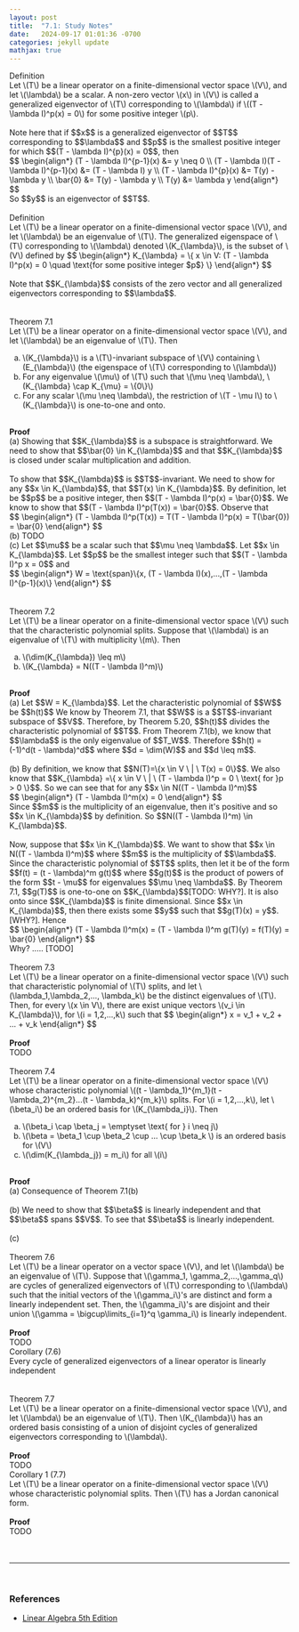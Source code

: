 ```yaml
---
layout: post
title:  "7.1: Study Notes"
date:   2024-09-17 01:01:36 -0700
categories: jekyll update
mathjax: true
---
```

<div class="bdiv">
Definition
</div>
<div class="bbdiv">
Let \(T\) be a linear operator on a finite-dimensional vector space \(V\), and let \(\lambda\) be a scalar. A non-zero vector \(x\) in \(V\) is called a generalized eigenvector of \(T\) corresponding to \(\lambda\) if \((T - \lambda I)^p(x) = 0\) for some positive integer \(p\).
</div>
<br>
Note here that if $$x$$ is a generalized eigenvector of $$T$$ corresponding to $$\lambda$$ and $$p$$ is the smallest positive integer for which $$(T - \lambda I)^{p}(x) = 0$$, then
<div>
$$
\begin{align*}
(T - \lambda I)^{p-1}(x) &= y \neq 0 \\
(T - \lambda I)(T - \lambda I)^{p-1}(x) &= (T - \lambda I) y \\
(T - \lambda I)^{p}(x) &= T(y) - \lambda y \\
\bar{0} &= T(y) - \lambda y \\
T(y) &= \lambda y
\end{align*}
$$
</div>
So $$y$$ is an eigenvector of $$T$$.
<br>
<br>
<!------------------------------------------------------------------------------------>
<div class="bdiv">
Definition
</div>
<div class="bbdiv">
Let \(T\) be a linear operator on a finite-dimensional vector space \(V\), and let \(\lambda\) be an eigenvalue of \(T\). The generalized eigenspace of \(T\) corresponding to \(\lambda\) denoted \(K_{\lambda}\), is the subset of \(V\) defined by
$$
\begin{align*}
K_{\lambda} = \{ x \in V: (T - \lambda I)^p(x) = 0 \quad \text{for some positive integer $p$} \}
\end{align*}
$$
</div>
<br>
Note that $$K_{\lambda}$$ consists of the zero vector and all generalized eigenvectors corresponding to $$\lambda$$.
<br>
<br>
<!------------------------------------------------------------------------------------>
<br>
<div class="purdiv">
Theorem 7.1
</div>
<div class="purbdiv">
Let \(T\) be a linear operator on a finite-dimensional vector space \(V\), and let \(\lambda\) be an eigenvalue of \(T\). Then
<ol type="a">
	<li>\(K_{\lambda}\) is a \(T\)-invariant subspace of \(V\) containing \(E_{\lambda}\) (the eigenspace of \(T\) corresponding to \(\lambda\))</li>
	<li>For any eigenvalue \(\mu\) of \(T\) such that \(\mu \neq \lambda\), \(K_{\lambda} \cap K_{\mu} = \{0\}\)</li>
	<li>For any scalar \(\mu \neq \lambda\), the restriction of \(T - \mu I\) to \(K_{\lambda}\) is one-to-one and onto.</li>
</ol>
</div>
<br>
<b>Proof</b>
<br>
(a) Showing that $$K_{\lambda}$$ is a subspace is straightforward. We need to show that $$\bar{0} \in K_{\lambda}$$ and that $$K_{\lambda}$$ is closed under scalar multiplication and addition.
<br>
<br>
To show that $$K_{\lambda}$$ is $$T$$-invariant. We need to show for any $$x \in K_{\lambda}$$, that $$T(x) \in K_{\lambda}$$. By definition, let be $$p$$ be a positive integer, then $$(T - \lambda I)^p(x) = \bar{0}$$. We know to show that $$(T - \lambda I)^p(T(x)) = \bar{0}$$. Observe that
<div>
$$
\begin{align*}
(T - \lambda I)^p(T(x)) = T(T - \lambda I)^p(x) = T(\bar{0}) = \bar{0}
\end{align*}
$$
</div>
(b) TODO
<br>
(c) Let $$\mu$$ be a scalar such that $$\mu \neq \lambda$$. Let $$x \in K_{\lambda}$$.  Let $$p$$ be the smallest integer such that $$(T - \lambda I)^p x = 0$$ and
<div>
	$$
	\begin{align*}
	W = \text{span}\{x, (T - \lambda I)(x),...,(T - \lambda I)^{p-1}(x)\}
	\end{align*}
	$$
</div>
<br>
<!------------------------------------------------------------------------------------>
<br>
<div class="purdiv">
Theorem 7.2
</div>
<div class="purbdiv">
Let \(T\) be a linear operator on a finite-dimensional vector space \(V\) such that the characteristic polynomial splits. Suppose that \(\lambda\) is an eigenvalue of \(T\) with multiplicity \(m\). Then
<ol type="a">
	<li>\(\dim(K_{\lambda}) \leq m\)</li>
	<li>\(K_{\lambda} = N((T - \lambda I)^m)\)</li>
</ol>
</div>
<br>
<b>Proof</b>
<br>
(a) Let $$W = K_{\lambda}$$. Let the characteristic polynomial of $$W$$ be $$h(t)$$ We know by Theorem 7.1, that $$W$$ is a $$T$$-invariant subspace of $$V$$. Therefore, by Theorem 5.20, $$h(t)$$ divides the characteristic polynomial of $$T$$. From Theorem 7.1(b), we know that $$\lambda$$ is the only eigenvalue of $$T_W$$. Therefore $$h(t) = (-1)^d(t - \lambda)^d$$ where $$d = \dim(W)$$ and $$d \leq m$$. 
<br>
<br>
(b) By definition, we know that $$N(T)=\{x \in V \ | \ T(x) = 0\}$$. We also know that $$K_{\lambda} =\{ x \in V \ | \ (T - \lambda I)^p = 0 \ \text{ for }p > 0 \}$$. So we can see that for any $$x \in N((T - \lambda I)^m)$$
<div>
	$$
	\begin{align*}
	(T - \lambda I)^m(x) = 0
	\end{align*}
	$$
</div>
Since $$m$$ is the multiplicity of an eigenvalue, then it's positive and so $$x \in K_{\lambda}$$ by definition. So $$N((T - \lambda I)^m) \in K_{\lambda}$$.
<br>
<br>
Now, suppose that $$x \in K_{\lambda}$$. We want to show that $$x \in N((T - \lambda I)^m)$$ where $$m$$ is the multiplicity of $$\lambda$$. Since the characteristic polynomial of $$T$$ splits, then let it be of the form $$f(t) = (t - \lambda)^m g(t)$$ where $$g(t)$$ is the product of powers of the form $$t - \mu$$ for eigenvalues $$\mu \neq \lambda$$. By Theorem 7.1, $$g(T)$$ is one-to-one on $$K_{\lambda}$$[TODO: WHY?]. It is also onto since $$K_{\lambda}$$ is finite dimensional. Since  $$x \in K_{\lambda}$$, then there exists some $$y$$ such that $$g(T)(x) = y$$. [WHY?]. Hence
<div>
	$$
	\begin{align*}
	(T - \lambda I)^m(x) = (T - \lambda I)^m g(T)(y) = f(T)(y) = \bar{0}
	\end{align*}
	$$
</div>
Why? ..... [TODO]
<br>
<!------------------------------------------------------------------------------------>
<br>
<div class="purdiv">
Theorem 7.3
</div>
<div class="purbdiv">
Let \(T\) be a linear operator on a finite-dimensional vector space \(V\) such that characteristic polynomial of \(T\) splits, and let \(\lambda_1,\lambda_2,..., \lambda_k\) be the distinct eigenvalues of \(T\). Then, for every \(x \in V\), there are exist unique vectors \(v_i \in K_{\lambda}\), for \(i = 1,2,...,k\) such that
$$
\begin{align*}
x = v_1 + v_2 + ... + v_k
\end{align*}
$$
</div>
<br>
<b>Proof</b>
<br>
TODO
<br>
<!------------------------------------------------------------------------------------>
<br>
<div class="purdiv">
Theorem 7.4
</div>
<div class="purbdiv">
Let \(T\) be a linear operator on a finite-dimensional vector space \(V\) whose characteristic polynomial \((t - \lambda_1)^{m_1}(t - \lambda_2)^{m_2}...(t - \lambda_k)^{m_k}\) splits. For \(i = 1,2,...,k\), let \(\beta_i\) be an ordered basis for \(K_{\lambda_i}\). Then
<ol type="a">
	<li>\(\beta_i \cap \beta_j = \emptyset \text{ for } i \neq j\)</li>
	<li>\(\beta = \beta_1 \cup \beta_2 \cup ... \cup \beta_k \) is an ordered basis for \(V\)</li>
	<li>\(\dim(K_{\lambda_j}) = m_i\) for all \(i\)</li>
</ol>
</div>
<br>
<b>Proof</b>
<br>
(a) Consequence of Theorem 7.1(b)
<br>
<br>
(b) We need to show that $$\beta$$ is linearly independent and that $$\beta$$ spans $$V$$. To see that $$\beta$$ is linearly independent. 
<br>
<br>
(c) 
<br>
<!------------------------------------------------------------------------------------>
<br>
<div class="purdiv">
Theorem 7.6
</div>
<div class="purbdiv">
Let \(T\) be a linear operator on a vector space \(V\), and let \(\lambda\) be an eigenvalue of \(T\). Suppose that \(\gamma_1, \gamma_2,...,\gamma_q\) are cycles of generalized eigenvectors of \(T\) corresponding to \(\lambda\) such that the initial vectors of the \(\gamma_i\)'s are distinct and form a linearly independent set. Then, the \(\gamma_i\)'s are disjoint and their union \(\gamma = \bigcup\limits_{i=1}^q \gamma_i\) is linearly independent.
</div>
<br>
<b>Proof</b>
<br>
TODO
<br>
<!------------------------------------------------------------------------------------>
<div class="purdiv">
Corollary (7.6)
</div>
<div class="purbdiv">
Every cycle of generalized eigenvectors of a linear operator is linearly independent
</div>
<br>
<!------------------------------------------------------------------------------------>
<br>
<div class="purdiv">
Theorem 7.7
</div>
<div class="purbdiv">
Let \(T\) be a linear operator on a finite-dimensional vector space \(V\), and let \(\lambda\) be an eigenvalue of \(T\). Then \(K_{\lambda}\) has an ordered basis consisting of a union of disjoint cycles of generalized eigenvectors corresponding to \(\lambda\).
</div>
<br>
<b>Proof</b>
<br>
TODO
<br>
<!------------------------------------------------------------------------------------>
<div class="purdiv">
Corollary 1 (7.7)
</div>
<div class="purbdiv">
Let \(T\) be a linear operator on a finite-dimensional vector space \(V\) whose characteristic polynomial splits. Then \(T\) has a Jordan canonical form.
</div>
<br>
<b>Proof</b>
<br>
TODO
<br>
<!------------------------------------------------------------------------------------>
<br>
<br>
<hr>
<br>
<!------------------------------------------------------------------------------------>
<h3>References</h3>
<ul>
<li><a href="https://www.amazon.com/Linear-Algebra-5th-Stephen-Friedberg/dp/0134860241/ref=tmm_hrd_swatch_0?_encoding=UTF8&qid=&sr=">Linear Algebra 5th Edition</a></li>
</ul>





















